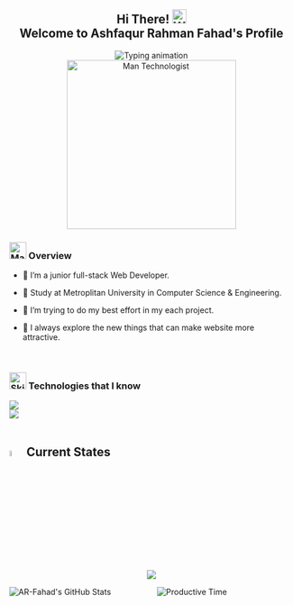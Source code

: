 <div align="center">
  <h2>
  Hi There! <img src="https://raw.githubusercontent.com/Tarikul-Islam-Anik/Animated-Fluent-Emojis/master/Emojis/Hand%20gestures/Waving%20Hand.png" alt="Waving Hand" width="25" height="25" />
    <br/>
    <span>Welcome to Ashfaqur Rahman Fahad's Profile</span>
</h2>
</div>

<div align="center">
 <img src="https://readme-typing-svg.herokuapp.com/?font=Righteous&size=35&color=00F0FF&center=true&vCenter=true&width=600&height=70&duration=4000&pause=2000&lines=Junior+full-stack+web+developer;From+Bangladesh" alt="Typing animation" />
</div>

<div align="center">
 <img src="https://raw.githubusercontent.com/Tarikul-Islam-Anik/Telegram-Animated-Emojis/main/People/Man%20Technologist.webp" alt="Man Technologist" width="300" />
</div>

### <img src="https://raw.githubusercontent.com/Tarikul-Islam-Anik/Telegram-Animated-Emojis/main/Objects/Magnifying%20Glass%20Tilted%20Left.webp" alt="Magnifying Glass Tilted Left" width="30" /> Overview

- 🔭 I’m a junior full-stack Web Developer.
- 🏫 Study at Metroplitan University in Computer Science & Engineering.
- 🤔 I’m trying to do my best effort in my each project.
- 👀 I always explore the new things that can make website more attractive.

  <br/>

### <img src="https://user-images.githubusercontent.com/74038190/212284087-bbe7e430-757e-4901-90bf-4cd2ce3e1852.gif" alt="Skills" width="30" /> Technologies that I know

<div>
  <img src="https://skillicons.dev/icons?i=html,css,tailwind,react,js,mongodb,nodejs,git" />
  <br/>
  <img src="https://skillicons.dev/icons?i=firebase,express,ts,postgres,prisma,redux,c,cpp" />
</div>

<br/>

## <img src="https://media1.giphy.com/media/v1.Y2lkPTc5MGI3NjExYzFhYzJkMmQ2MWQ3ZGY3MDhjZTE3MDI2Mzk3NzE1OWQyZTRlMmYwMCZjdD1z/iY8CRBdQXODJSCERIr/giphy.gif" width=5%> Current States

<p align="center">
<img src="http://github-profile-summary-cards.vercel.app/api/cards/profile-details?username=AR-Fahad&theme=dark" />
</p>
<div style="display: flex; justify-content: space-between; align-items: center; gap: 10px;">
  <img 
    src="https://github-readme-stats.vercel.app/api/top-langs/?username=AR-Fahad&theme=dark&show_icons=true&hide_border=true&layout=compact" 
    alt="AR-Fahad's GitHub Stats" 
    style="flex: 1; max-width: 48%; object-fit: contain;"
  />
  <img 
    src="http://github-profile-summary-cards.vercel.app/api/cards/productive-time?username=AR-Fahad&theme=dark&utcOffset=8" 
    alt="Productive Time" 
    style="flex: 1; max-width: 48%; object-fit: contain;"
  />
</div>

